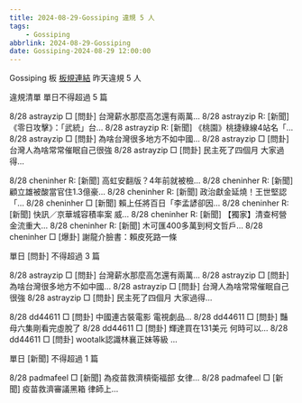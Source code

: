 ```yaml
---
title: 2024-08-29-Gossiping 違規 5 人
tags:
    - Gossiping
abbrlink: 2024-08-29-Gossiping
date: Gossiping-2024-08-29 12:00:00
---
```

Gossiping 板 [板規連結](https://www.ptt.cc/bbs/Gossiping/M.1637425085.A.07D.html)
昨天違規 5 人
<!-- more -->

違規清單
單日不得超過 5 篇

8/28 astrayzip □ [問卦] 台灣薪水那麼高怎還有兩萬…
8/28 astrayzip R: [新聞] 《零日攻擊》：「武統」台…
8/28 astrayzip R: [新聞] 《桃園》桃捷綠線4站名「…
8/28 astrayzip □ [問卦] 為啥台灣很多地方不如中國…
8/28 astrayzip □ [問卦] 台灣人為啥常常催眠自己很強
8/28 astrayzip □ [問卦] 民主死了四個月 大家過得…

8/28 cheninher R: [新聞] 高虹安翻版？4年前就被檢…
8/28 cheninher R: [新聞] 顧立雄被酸當官住1.3億豪…
8/28 cheninher R: [新聞] 政治獻金延燒！王世堅認「…
8/28 cheninher □ [新聞] 賴上任將百日「李孟諺卻因…
8/28 cheninher R: [新聞] 快訊／京華城容積率案 威…
8/28 cheninher R: [新聞] 【獨家】清查柯營金流重大…
8/28 cheninher R: [新聞] 木可匯400多萬到柯文哲戶…
8/28 cheninher □ [爆卦] 謝龍介臉書：賴皮死路一條

單日 [問卦] 不得超過 3 篇

8/28 astrayzip □ [問卦] 台灣薪水那麼高怎還有兩萬…
8/28 astrayzip □ [問卦] 為啥台灣很多地方不如中國…
8/28 astrayzip □ [問卦] 台灣人為啥常常催眠自己很強
8/28 astrayzip □ [問卦] 民主死了四個月 大家過得…

8/28 dd44611 □ [問卦] 中國連古裝電影 電視劇品…
8/28 dd44611 □ [問卦] 豔母六集剛看完虛脫了
8/28 dd44611 □ [問卦] 輝達買在131美元 何時可以…
8/28 dd44611 □ [問卦] wootalk認識林襄正妹等級 …

單日 [新聞] 不得超過 1 篇

8/28 padmafeel □ [新聞] 為疫苗救濟槓衛福部 女律…
8/28 padmafeel □ [新聞] 疫苗救濟審議黑箱 律師上…